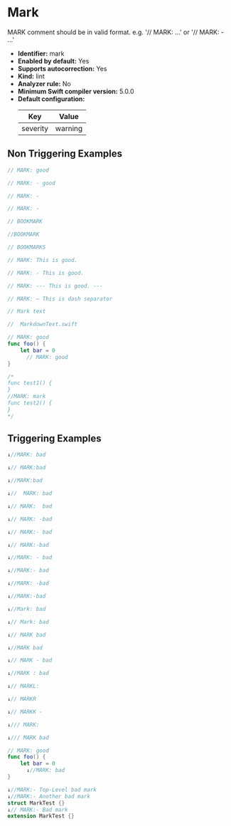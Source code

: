 # Mark

MARK comment should be in valid format. e.g. '// MARK: ...' or '// MARK: - ...'

* **Identifier:** mark
* **Enabled by default:** Yes
* **Supports autocorrection:** Yes
* **Kind:** lint
* **Analyzer rule:** No
* **Minimum Swift compiler version:** 5.0.0
* **Default configuration:**
  <table>
  <thead>
  <tr><th>Key</th><th>Value</th></tr>
  </thead>
  <tbody>
  <tr>
  <td>
  severity
  </td>
  <td>
  warning
  </td>
  </tr>
  </tbody>
  </table>

## Non Triggering Examples

```swift
// MARK: good
```

```swift
// MARK: - good
```

```swift
// MARK: -
```

```swift
// MARK: - 
```

```swift
// BOOKMARK
```

```swift
//BOOKMARK
```

```swift
// BOOKMARKS
```

```swift
// MARK: This is good.
```

```swift
// MARK: - This is good.
```

```swift
// MARK: --- This is good. ---
```

```swift
// MARK: – This is dash separator
```

```swift
// Mark text
```

```swift
//  MarkdownText.swift
```

```swift
// MARK: good
func foo() {
    let bar = 0
      // MARK: good
}
```

```swift
/*
func test1() {
}
//MARK: mark
func test2() {
}
*/
```

## Triggering Examples

```swift
↓//MARK: bad
```

```swift
↓// MARK:bad
```

```swift
↓//MARK:bad
```

```swift
↓//  MARK: bad
```

```swift
↓// MARK:  bad
```

```swift
↓// MARK: -bad
```

```swift
↓// MARK:- bad
```

```swift
↓// MARK:-bad
```

```swift
↓//MARK: - bad
```

```swift
↓//MARK:- bad
```

```swift
↓//MARK: -bad
```

```swift
↓//MARK:-bad
```

```swift
↓//Mark: bad
```

```swift
↓// Mark: bad
```

```swift
↓// MARK bad
```

```swift
↓//MARK bad
```

```swift
↓// MARK - bad
```

```swift
↓//MARK : bad
```

```swift
↓// MARKL:
```

```swift
↓// MARKR 
```

```swift
↓// MARKK -
```

```swift
↓/// MARK:
```

```swift
↓/// MARK bad
```

```swift
// MARK: good
func foo() {
    let bar = 0
      ↓//MARK: bad
}
```

```swift
↓//MARK:- Top-Level bad mark
↓//MARK:- Another bad mark
struct MarkTest {}
↓// MARK:- Bad mark
extension MarkTest {}
```